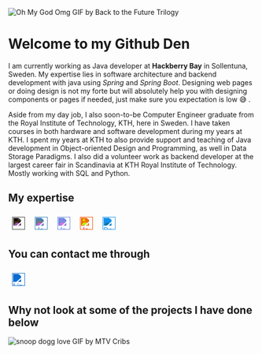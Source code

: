 <!--- Source to turn HEX to svg-color https://codepen.io/sosuke/pen/Pjoqqp --->
![Oh My God Omg GIF by Back to the Future Trilogy](https://media.giphy.com/media/naiba7cRbSjgrzJ9wa/giphy.gif)

# Welcome to my Github Den
I am currently working as Java developer at **Hackberry Bay** in Sollentuna, Sweden. 
My expertise lies in software architecture and backend development with java using *Spring* and *Spring Boot*. 
Designing web pages or doing design is not my forte but will absolutely help you with designing components or pages if needed, just make sure you expectation is low :sweat_smile: .

Aside from my day job, I also soon-to-be Computer Engineer graduate from the Royal Institute of Technology, KTH, here in Sweden. 
I have taken courses in both hardware and software development during my years at KTH. 
I spent my years at KTH to also provide support and teaching of Java development in Object-oriented Design and Programming, as well in Data Storage Paradigms.
I also did a volunteer work as backend developer at the largest career fair in Scandinavia at KTH Royal Institute of Technology.
Mostly working with SQL and Python.

## My expertise
<div class="row">
<img alt="Java" width="26px" src="https://simpleicons.org/icons/openjdk.svg" style="margin: 8px; filter: invert(100%) contrast(100%);"/>
<img alt="Java" width="26px" src="https://simpleicons.org/icons/python.svg" style="margin: 8px; filter: invert(47%) sepia(5%) saturate(6125%) hue-rotate(166deg) brightness(87%) contrast(86%);"/>
<img alt="Java" width="26px" src="https://simpleicons.org/icons/postgresql.svg" style="margin: 8px; filter: invert(39%) sepia(34%) saturate(2332%) hue-rotate(202deg) brightness(92%) contrast(92%);"/>
<img alt="Java" width="26px" src="https://simpleicons.org/icons/oracle.svg" style="margin: 8px; filter: invert(16%) sepia(71%) saturate(7296%) hue-rotate(12deg) brightness(95%) contrast(129%);"/>
<img alt="Docker" width="26px" src="https://simpleicons.org/icons/docker.svg" style="margin: 8px; filter: invert(53%) sepia(26%) saturate(6608%) hue-rotate(183deg) brightness(98%) contrast(89%);"/>
</div>


## You can contact me through
<a href="https://www.linkedin.com/in/arifjehdaoh/">
<img alt="LinkedIn" width="26px" style="margin: 8px; filter: invert(40%) sepia(95%) saturate(7211%) hue-rotate(200deg) brightness(92%) contrast(92%);" src="https://simpleicons.org/icons/linkedin.svg"/>
</a>


## Why not look at some of the projects I have done below
![snoop dogg love GIF by MTV Cribs](https://media.giphy.com/media/WUxWYXqk9wSQqbqk2m/giphy.gif)